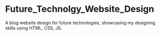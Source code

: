 # Future_Technolgy_Website_Design
A blog website design for future technologies, showcasing my designing skills using HTML, CSS, JS.
